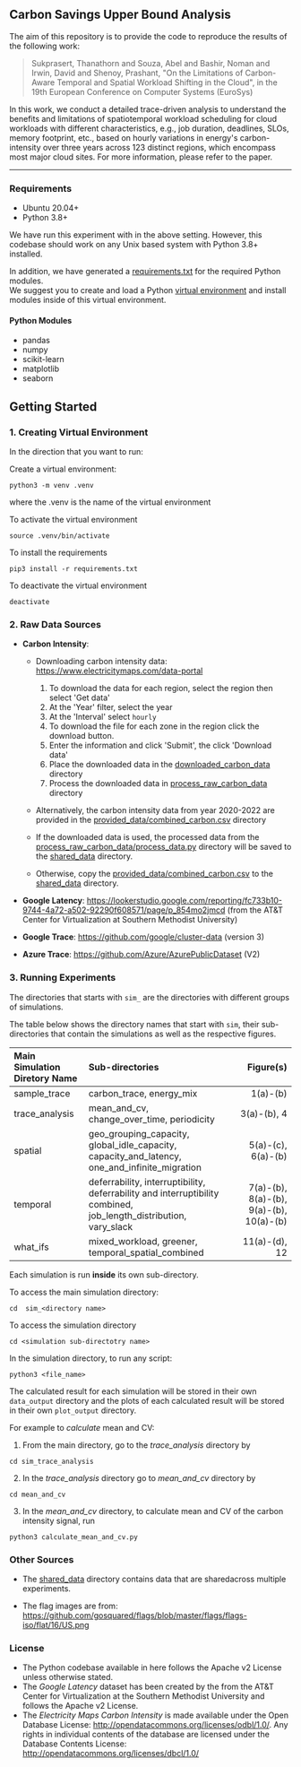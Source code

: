 ## Carbon Savings Upper Bound Analysis
The aim of this repository is to provide the code to reproduce the results of the following work: 

> Sukprasert, Thanathorn and Souza, Abel and Bashir, Noman and Irwin, David and Shenoy, Prashant, "On the Limitations of Carbon-Aware Temporal and Spatial Workload Shifting in the Cloud", in the 19th European Conference on Computer Systems (EuroSys)

In this work, we conduct a detailed trace-driven analysis to understand the benefits and limitations of spatiotemporal workload scheduling for cloud workloads with different characteristics, e.g., job duration, deadlines, SLOs, memory footprint, etc., based on hourly variations in energy's carbon-intensity over three years across 123 distinct regions, which encompass most major cloud sites. For more information, please refer to the paper.

***

### Requirements 

* Ubuntu 20.04+
* Python 3.8+

We have run this experiment with in the above setting. However, this codebase should work on any Unix based system with Python 3.8+ installed.

In addition, we have generated a [requirements.txt](requirements.txt) for the required Python modules. <br>
We suggest you to create and load a Python [virtual environment](https://docs.python.org/3/library/venv.html) and install modules inside of this virtual environment.

#### Python Modules 
* pandas
* numpy 
* scikit-learn
* matplotlib 
* seaborn


## Getting Started

### 1. Creating Virtual Environment

In the direction that you want to run:

Create a virtual environment: 

```
python3 -m venv .venv
```

where the .venv is the name of the virtual environment 

To activate the virtual environment 
```
source .venv/bin/activate
```


To install the requirements 
```
pip3 install -r requirements.txt
```

To deactivate the virtual environment 
```
deactivate
```

### 2. Raw Data Sources

* **Carbon Intensity**: 
    * Downloading carbon intensity data: https://www.electricitymaps.com/data-portal
        1. To download the data for each region, select the region then select 'Get data'
        2. At the 'Year' filter, select the year 
        3. At the 'Interval' select ```hourly```
        4. To download the file for each zone in the region click the download button. 
        5. Enter the information and click 'Submit', the click 'Download data'
        6. Place the downloaded data in the [downloaded_carbon_data](downloaded_carbon_data) directory 
        7. Process the downloaded data in [process_raw_carbon_data](process_raw_carbon_data) directory 

    * Alternatively, the carbon intensity data from year 2020-2022 are provided in the [provided_data/combined_carbon.csv](provided_data/combined_carbon.csv) directory 

    * If the downloaded data is used, the processed data from the [process_raw_carbon_data/process_data.py](process_raw_carbon_data/process_data.py) directory will be saved to the [shared_data](shared_data) directory. 

    * Otherwise, copy the [provided_data/combined_carbon.csv](provided_data/combined_carbon.csv) to the [shared_data](shared_data) directory. 


* **Google Latency**: https://lookerstudio.google.com/reporting/fc733b10-9744-4a72-a502-92290f608571/page/p_854mo2jmcd (from the AT&T Center for Virtualization at Southern Methodist University)

* **Google Trace**: https://github.com/google/cluster-data (version 3)
* **Azure Trace**: https://github.com/Azure/AzurePublicDataset (V2)


### 3. Running Experiments

The directories that starts with ```sim_``` are the directories with different groups of simulations. 

The table below shows the directory names that start with ```sim```, their sub-directories that contain the simulations as well as the respective figures. 

| Main Simulation Diretory Name | Sub-directories | Figure(s) |
| :------------------------ | :-------------------------- | --------------: |
| sample_trace        |  carbon_trace, energy_mix  | 1(a)-(b) |
| trace_analysis       |  mean_and_cv, change_over_time, periodicity    | 3(a)-(b), 4 |
| spatial           | geo_grouping_capacity, global_idle_capacity, capacity_and_latency, one_and_infinite_migration   | 5(a)-(c), 6(a)-(b)|
| temporal    |  deferrability, interruptibility, deferrability and interruptibility combined, job_length_distribution, vary_slack    | 7(a)-(b), 8(a)-(b), 9(a)-(b), 10(a)-(b) |
| what_ifs |  mixed_workload, greener, temporal_spatial_combined  | 11(a)-(d), 12|




Each simulation is run **inside** its own sub-directory. 

To access the main simulation directory:

```
cd  sim_<directory name>
```

To access the simulation directory

```
cd <simulation sub-directotry name>
```

In the simulation directory, to run any script: 
```
python3 <file_name>
``` 

The calculated result for each simulation will be stored in their own ```data_output``` directory and the plots of each calculated result will be stored in their own ```plot_output``` directory.

For example to *calculate* mean and CV: <br>
1. From the main directory, go to the *trace_analysis* directory by 
```
cd sim_trace_analysis
```
2. In the *trace_analysis* directory go to *mean_and_cv* directory by 
```
cd mean_and_cv
```
3. In the *mean_and_cv* directory, to calculate mean and CV of the carbon intensity signal, run 
```
python3 calculate_mean_and_cv.py
``` 
### Other Sources 
* The [shared_data](shared_data) directory contains data that are sharedacross multiple experiments. 

* The flag images are from: https://github.com/gosquared/flags/blob/master/flags/flags-iso/flat/16/US.png



### License
* The Python codebase available in here follows the Apache v2 License unless otherwise stated.
* The *Google Latency* dataset has been created by the from the AT&T Center for Virtualization at the Southern Methodist University and follows the Apache v2 License.
* The *Electricity Maps Carbon Intensity* is made available under the Open Database License: http://opendatacommons.org/licenses/odbl/1.0/. Any rights in individual contents of the database are licensed under the Database Contents License: http://opendatacommons.org/licenses/dbcl/1.0/

